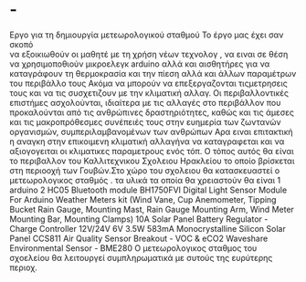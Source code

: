 # -
Εργο για τη δημιουργία μετεωρολογικού σταθμού 
Το έργο μας έχει σαν σκοπό  
να εξοικιωθούν οι μαθητέ με τη χρήση νέων τεχνολογ , να ειναι σε θέση να χρησιμοποθιούν μικροελεγκ arduino  αλλά και αισθητήρες 
για να καταγράφουν τη θερμοκρασία και την πίεση αλλά και άλλων παραμέτρων του περιβάλλο τους
Ακόμα να μπορούν να επεξεργαζονται τιςμετρησεις τους και να τις συσχετιζουν με την κλιματική αλλαγ.
Οι περιβαλλοντικές επιστήμες ασχολούνται, ιδιαίτερα με τις αλλαγές στο περιβάλλον που προκαλούνται από τις ανθρώπινες δραστηριότητες, καθώς και τις άμεσες και τις μακροπρόθεσμες συνέπειές τους στην ευημερία των ζωντανών οργανισμών, συμπεριλαμβανομένων των ανθρώπων
Αρα ειναι επιτακτική η αναγκη  στην επικοιμενη κλιματική αλλαγήνα να καταγραφεται και να αξιογογειται οι κλιματικες παραμετρους ενός τόπ.
Ο τόπος αυτός θα είναι το περιβαλλον του Καλλιτεχνικου Σχολειου Ηρακλείου το οποίο βρίσκεται στη περιοοχή των Γουβών.Στο χώρο του σχολειου θα κατασκευαστεί ο μετεωρολογικος σταθμός .
τα υλικά τα οποία θα χρειαστούν θα είναι
1 arduino 
2 HC05 Bluetooth module
BH1750FVI Digital Light Sensor Module For Arduino
Weather Meters kit (Wind Vane, Cup Anemometer, Tipping Bucket Rain Gauge, Mounting Mast, Rain Gauge Mounting Arm, Wind Meter Mounting Bar, Mounting Clamps)
10A Solar Panel Battery Regulator - Charge Controller 12V/24V
6V 3.5W 583mA Monocrystalline Silicon Solar Panel
CCS811 Air Quality Sensor Breakout - VOC & eCO2
Waveshare Environmental Sensor - BME280
Ο μετεωρολογικος  σταθμος του σχοελείου  θα λειτουργεί συμπληρωματικά με συτούς της ευρύτερης περιοχ.




